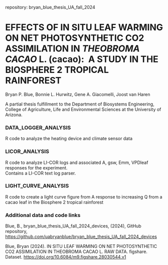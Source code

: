 repository: bryan_blue_thesis_UA_fall_2024

# EFFECTS OF IN SITU LEAF WARMING ON NET PHOTOSYNTHETIC CO2 ASSIMILATION IN *THEOBROMA CACAO* L. (cacao):  A STUDY IN THE BIOSPHERE 2 TROPICAL RAINFOREST

Bryan P. Blue, Bonnie L. Hurwitz, Gene A. Giacomelli, Joost van Haren

A partial thesis fulfillment to the Department of Biosystems Engineering, College of Agriculture, Life and Environmental Sciences at the University of Arizona.


### DATA_LOGGER_ANALYSIS

R code to analyze the heating device and climate sensor data
	
### LICOR_ANALYSIS

R code to analyze LI-COR logs and associated A, gsw, Emm, VPDleaf responses for the experiment.  
Contains a LI-COR text log parser.
 
### LIGHT_CURVE_ANALYSIS

R code to create a light curve figure from A response to increasing Q from a cacao leaf in the Biosphere 2 tropical rainforest


### Additional data and code links

Blue, B., bryan_blue_thesis_UA_fall_2024_devices, (2024), GitHub repository, https://github.com/uabryanblue/bryan_blue_thesis_UA_fall_2024_devices

Blue, Bryan (2024). IN SITU LEAF WARMING ON NET PHOTOSYNTHETIC CO2 ASSIMILATION IN THEOBROMA CACAO L. RAW DATA. figshare. Dataset. https://doi.org/10.6084/m9.figshare.28030544.v1


